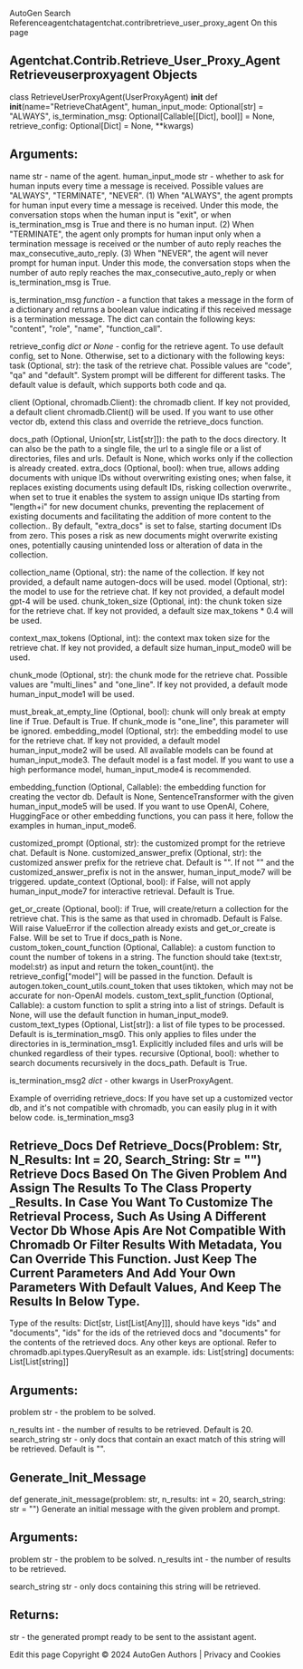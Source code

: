 AutoGen Search Referenceagentchatagentchat.contribretrieve_user_proxy_agent On this page

## Agentchat.Contrib.Retrieve_User_Proxy_Agent Retrieveuserproxyagent Objects

class RetrieveUserProxyAgent(UserProxyAgent)
__init__
def __init__(name="RetrieveChatAgent", human_input_mode: Optional[str] = "ALWAYS", is_termination_msg: Optional[Callable[[Dict], bool]] = None, retrieve_config: Optional[Dict] = None, **kwargs)

## Arguments:

name str - name of the agent. human_input_mode str - whether to ask for human inputs every time a message is received. Possible values are "ALWAYS",
"TERMINATE", "NEVER". (1) When "ALWAYS", the agent prompts for human input every time a message is received. Under this mode, the conversation stops when the human input is "exit", or when is_termination_msg is True and there is no human input. (2) When "TERMINATE", the agent only prompts for human input only when a termination message is received or the number of auto reply reaches the max_consecutive_auto_reply. (3) When "NEVER", the agent will never prompt for human input. Under this mode, the conversation stops when the number of auto reply reaches the max_consecutive_auto_reply or when is_termination_msg is True.

is_termination_msg *function* - a function that takes a message in the form of a dictionary and returns a boolean value indicating if this received message is a termination message. The dict can contain the following keys: "content", "role", "name", "function_call".

retrieve_config *dict or None* - config for the retrieve agent. To use default config, set to None. Otherwise, set to a dictionary with the following keys:
task (Optional, str): the task of the retrieve chat. Possible values are "code", "qa" and "default". System prompt will be different for different tasks. The default value is default, which supports both code and qa.

client (Optional, chromadb.Client): the chromadb client. If key not provided, a default client chromadb.Client() will be used. If you want to use other vector db, extend this class and override the retrieve_docs function.

docs_path (Optional, Union[str, List[str]]): the path to the docs directory. It can also be the path to a single file, the url to a single file or a list of directories, files and urls. Default is None, which works only if the collection is already created. extra_docs (Optional, bool): when true, allows adding documents with unique IDs without overwriting existing ones; when false, it replaces existing documents using default IDs, risking collection overwrite., when set to true it enables the system to assign unique IDs starting from "length+i" for new document chunks, preventing the replacement of existing documents and facilitating the addition of more content to the collection.. By default, "extra_docs" is set to false, starting document IDs from zero. This poses a risk as new documents might overwrite existing ones, potentially causing unintended loss or alteration of data in the collection.

collection_name (Optional, str): the name of the collection. If key not provided, a default name autogen-docs will be used. model (Optional, str): the model to use for the retrieve chat. If key not provided, a default model gpt-4 will be used. chunk_token_size (Optional, int): the chunk token size for the retrieve chat. If key not provided, a default size max_tokens * 0.4 will be used.

context_max_tokens (Optional, int): the context max token size for the retrieve chat. If key not provided, a default size human_input_mode0 will be used.

chunk_mode (Optional, str): the chunk mode for the retrieve chat. Possible values are "multi_lines" and "one_line". If key not provided, a default mode human_input_mode1 will be used.

must_break_at_empty_line (Optional, bool): chunk will only break at empty line if True. Default is True. If chunk_mode is "one_line", this parameter will be ignored. embedding_model (Optional, str): the embedding model to use for the retrieve chat. If key not provided, a default model human_input_mode2 will be used. All available models can be found at human_input_mode3. The default model is a fast model. If you want to use a high performance model, human_input_mode4 is recommended.

embedding_function (Optional, Callable): the embedding function for creating the vector db. Default is None, SentenceTransformer with the given human_input_mode5 will be used. If you want to use OpenAI, Cohere, HuggingFace or other embedding functions, you can pass it here, follow the examples in human_input_mode6.

customized_prompt (Optional, str): the customized prompt for the retrieve chat. Default is None. customized_answer_prefix (Optional, str): the customized answer prefix for the retrieve chat. Default is "". If not "" and the customized_answer_prefix is not in the answer, human_input_mode7 will be triggered. update_context (Optional, bool): if False, will not apply human_input_mode7 for interactive retrieval. Default is True.

get_or_create (Optional, bool): if True, will create/return a collection for the retrieve chat. This is the same as that used in chromadb. Default is False. Will raise ValueError if the collection already exists and get_or_create is False. Will be set to True if docs_path is None. custom_token_count_function (Optional, Callable): a custom function to count the number of tokens in a string. The function should take (text:str, model:str) as input and return the token_count(int). the retrieve_config["model"] will be passed in the function. Default is autogen.token_count_utils.count_token that uses tiktoken, which may not be accurate for non-OpenAI models. custom_text_split_function (Optional, Callable): a custom function to split a string into a list of strings. Default is None, will use the default function in human_input_mode9. custom_text_types (Optional, List[str]): a list of file types to be processed. Default is is_termination_msg0. This only applies to files under the directories in is_termination_msg1. Explicitly included files and urls will be chunked regardless of their types. recursive (Optional, bool): whether to search documents recursively in the docs_path. Default is True.

is_termination_msg2 *dict* - other kwargs in UserProxyAgent.

Example of overriding retrieve_docs: If you have set up a customized vector db, and it's not compatible with chromadb, you can easily plug in it with below code. is_termination_msg3

## Retrieve_Docs Def Retrieve_Docs(Problem: Str, N_Results: Int = 20, Search_String: Str = "") Retrieve Docs Based On The Given Problem And Assign The Results To The Class Property _Results. In Case You Want To Customize The Retrieval Process, Such As Using A Different Vector Db Whose Apis Are Not Compatible With Chromadb Or Filter Results With Metadata, You Can Override This Function. Just Keep The Current Parameters And Add Your Own Parameters With Default Values, And Keep The Results In Below Type.

Type of the results: Dict[str, List[List[Any]]], should have keys "ids" and "documents", "ids" for the ids of the retrieved docs and
"documents" for the contents of the retrieved docs. Any other keys are optional. Refer to chromadb.api.types.QueryResult as an example. ids: List[string] documents: List[List[string]]

## Arguments:

problem str - the problem to be solved.

n_results int - the number of results to be retrieved. Default is 20. search_string str - only docs that contain an exact match of this string will be retrieved. Default is "".

## Generate_Init_Message

def generate_init_message(problem: str,
                          n_results: int = 20, search_string: str = "")
Generate an initial message with the given problem and prompt.

## Arguments:

problem str - the problem to be solved. n_results int - the number of results to be retrieved.

search_string str - only docs containing this string will be retrieved.

## Returns:

str - the generated prompt ready to be sent to the assistant agent.

Edit this page Copyright © 2024 AutoGen Authors | Privacy and Cookies